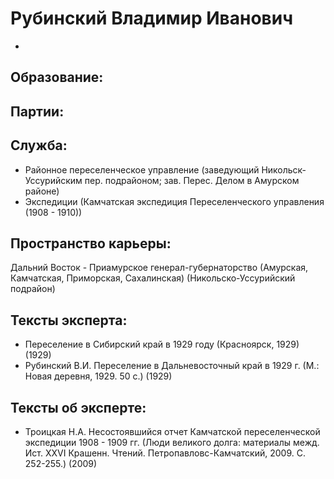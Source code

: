 # Рубинский Владимир Иванович
 - 

## Образование:
## Партии:
## Служба:
* Районное переселенческое управление (заведующий Никольск-Уссурийским пер. подрайоном; зав. Перес. Делом в Амурском районе) 
* Экспедиции  (Камчатская экспедиция Переселенческого управления (1908 - 1910)) 
## Пространство карьеры:
Дальний Восток - Приамурское генерал-губернаторство (Амурская, Камчатская, Приморская, Сахалинская)  (Никольско-Уссурийский подрайон) 
## Тексты эксперта:
* Переселение в Сибирский край в 1929 году (Красноярск, 1929)  (1929) 
* Рубинский В.И. Переселение в Дальневосточный край в 1929 г. (М.: Новая деревня, 1929. 50 с.)  (1929) 
## Тексты об эксперте:
* Троицкая Н.А. Несостоявшийся отчет Камчатской переселенческой экспедиции 1908 - 1909 гг. (Люди великого долга: материалы межд. Ист. XXVI Крашенн. Чтений. Петропавловс-Камчатский, 2009. С. 252-255.)  (2009) 
